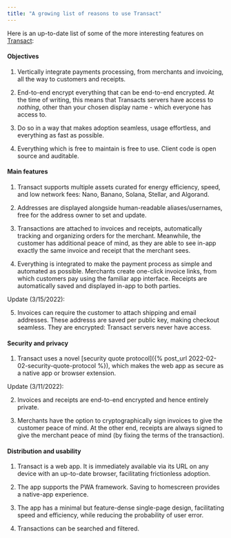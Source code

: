 ```yaml
---
title: "A growing list of reasons to use Transact"
---
```


Here is an up-to-date list of some of the more interesting features on [Transact](https://transactcc.github.io/):

#### Objectives

1. Vertically integrate payments processing, from merchants and invoicing, all the way to customers and receipts.

2. End-to-end encrypt everything that can be end-to-end encrypted. At the time of writing, this means that Transacts servers have access to _nothing_, other than your chosen display name - which everyone has access to.

3. Do so in a way that makes adoption seamless, usage effortless, and everything as fast as possible.

4. Everything which is free to maintain is free to use. Client code is open source and auditable.





#### Main features

1. Transact supports multiple assets curated for energy efficiency, speed, and low network fees: Nano, Banano, Solana, Stellar, and Algorand.

2. Addresses are displayed alongside human-readable aliases/usernames, free for the address owner to set and update.

3. Transactions are attached to invoices and receipts, automatically tracking and organizing orders for the merchant. Meanwhile, the customer has additional peace of mind, as they are able to see in-app exactly the same invoice and receipt that the merchant sees.

4. Everything is integrated to make the payment process as simple and automated as possible. Merchants create one-click invoice links, from which customers pay using the familiar app interface. Receipts are automatically saved and displayed in-app to both parties.

Update (3/15/2022):

5. Invoices can require the customer to attach shipping and email addresses. These addresss are saved per public key, making checkout seamless. They are encrypted: Transact servers never have access.

#### Security and privacy

1. Transact uses a novel [security quote protocol]({% post_url 2022-02-02-security-quote-protocol %}), which makes the web app as secure as a native app or browser extension.

Update (3/11/2022):

2. Invoices and receipts are end-to-end encrypted and hence entirely private.

3. Merchants have the option to cryptographically sign invoices to give the customer peace of mind. At the other end, receipts are always signed to give the merchant peace of mind (by fixing the terms of the transaction).


#### Distribution and usability

1. Transact is a web app. It is immediately available via its URL on any device with an up-to-date browser, facilitating frictionless adoption.

2. The app supports the PWA framework. Saving to homescreen provides a native-app experience.

3. The app has a minimal but feature-dense single-page design, facilitating speed and efficiency, while reducing the probability of user error.

4. Transactions can be searched and filtered.
